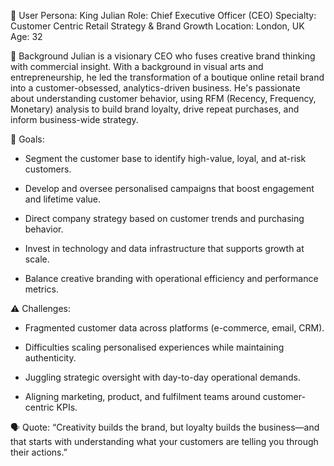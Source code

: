 👤 User Persona: King Julian
Role: Chief Executive Officer (CEO)
Specialty: Customer Centric Retail Strategy & Brand Growth
Location: London, UK
Age: 32

📘 Background
Julian is a visionary CEO who fuses creative brand thinking with commercial insight. With a background in visual arts and entrepreneurship, he led the transformation of a boutique online retail brand into a customer-obsessed, analytics-driven business. He's passionate about understanding customer behavior, using RFM (Recency, Frequency, Monetary) analysis to build brand loyalty, drive repeat purchases, and inform business-wide strategy.

🎯 Goals:
- Segment the customer base to identify high-value, loyal, and at-risk customers.

- Develop and oversee personalised campaigns that boost engagement and lifetime value.

- Direct company strategy based on customer trends and purchasing behavior.

- Invest in technology and data infrastructure that supports growth at scale.

- Balance creative branding with operational efficiency and performance metrics.

⚠️ Challenges:
- Fragmented customer data across platforms (e-commerce, email, CRM).

- Difficulties scaling personalised experiences while maintaining authenticity.

- Juggling strategic oversight with day-to-day operational demands.

- Aligning marketing, product, and fulfilment teams around customer-centric KPIs.

🗣️ Quote:
“Creativity builds the brand, but loyalty builds the business—and that starts with understanding what your customers are telling you through their actions.”


